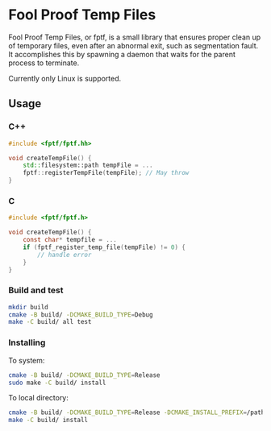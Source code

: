 # Fool Proof Temp Files

Fool Proof Temp Files, or fptf, is a small library that ensures
proper clean up of temporary files, even after an abnormal exit,
such as segmentation fault. It accomplishes this by spawning a
daemon that waits for the parent process to terminate.

Currently only Linux is supported.

## Usage

### C++

```cpp
#include <fptf/fptf.hh>

void createTempFile() {
    std::filesystem::path tempFile = ...
    fptf::registerTempFile(tempFile); // May throw
}
```

### C

```c
#include <fptf/fptf.h>

void createTempFile() {
    const char* tempfile = ...
    if (fptf_register_temp_file(tempFile) != 0) {
        // handle error
    }
}
```

### Build and test

```bash
mkdir build
cmake -B build/ -DCMAKE_BUILD_TYPE=Debug
make -C build/ all test
```

### Installing

To system:

```bash
cmake -B build/ -DCMAKE_BUILD_TYPE=Release
sudo make -C build/ install
```

To local directory:

```bash
cmake -B build/ -DCMAKE_BUILD_TYPE=Release -DCMAKE_INSTALL_PREFIX=/path/to/install/dir
make -C build/ install
```
